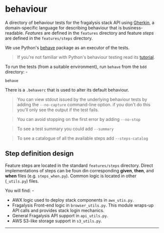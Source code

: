 # behaviour
A directory of behaviour tests for the fragalysis stack API using [Gherkin],
a domain-specific language for describing behaviour that is business-readable.
_Features_ are defined in the `features` directory and feature _steps_ are defined
in the `features/steps` directory.

We use Python's [behave] package as an executor of the tests.

>   If you're not familiar with Python's behaviour testing read its [tutorial].

To run the tests (from a suitable environment), run `behave` from the `bdd` directory: -

    behave

There is a `.behaverc` that is used to alter its default behaviour.

>   You can view stdout issued by the underlying behaviour tests
    by adding the `--no-capture` command-line option. if you don't do this
    you'll only see the output if the test fails.

>   You can avoid stopping on the first error by adding `--no-stop`

>   To see a test summary you could add `--summary`

>   To see a catalogue of all the available steps add `--steps-catalog`

## Step definition design
Feature steps are located in the standard `features/steps` directory. Direct
implementations of steps can be foun din corresponding **given**, **then**,
and **when** files (e.g. `steps_when.py`). Common logic is located in other
(`_utils.py`) files.

You will find: -

-   AWX logic used to deploy stack components in `awx_utis.py`.
-   Fragalysis Front-end logic in `browser_utils.py`. This module
    wraps-up API calls and provides stack login mechanics.
-   General Fragalysis API support in `api_utils.py`.
-   AWS S3-like storage support in `s3_utils.py`.

---

[behave]: https://behave.readthedocs.io/en/latest/
[gherkin]: https://cucumber.io/docs/gherkin/reference/
[tutorial]: https://behave.readthedocs.io/en/stable/tutorial.html
